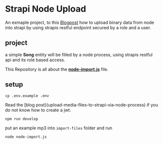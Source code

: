 # Strapi Node Upload

An exmaple project, to this [Blogpost](https://raoulkramer.de/upload-media-files-to-strapi-within-a-node-process) how to upload binary data from node into strapi by using strapis restful endpoint secured by a role and a user.

## project

a simple **Song** entity will be filled by a node process, using strapis restful api and its role based access.

This Repository is all about the **[node-import.js](node-import.js)** file.

## setup

`cp .env.example .env`

Read the [blog post}(upload-media-files-to-strapi-via-node-process) if you do not know how to create a jwt.

`npm run develop`

put an example mp3 into `import-files` folder and run

`node node-import.js`

